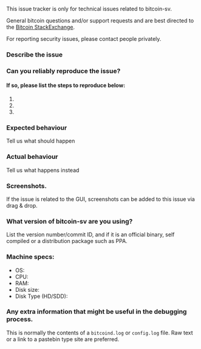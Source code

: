 <!--- Remove sections that do not apply -->

This issue tracker is only for technical issues related to bitcoin-sv.

General bitcoin questions and/or support requests and are best directed to the [Bitcoin StackExchange](https://bitcoin.stackexchange.com).

For reporting security issues, please contact people privately.

### Describe the issue

### Can you reliably reproduce the issue?
#### If so, please list the steps to reproduce below:
1.
2.
3.

### Expected behaviour
Tell us what should happen

### Actual behaviour
Tell us what happens instead

### Screenshots.
If the issue is related to the GUI, screenshots can be added to this issue via drag & drop.

### What version of bitcoin-sv are you using?
List the version number/commit ID, and if it is an official binary, self compiled or a distribution package such as PPA.

### Machine specs:
- OS:
- CPU:
- RAM:
- Disk size:
- Disk Type (HD/SDD):

### Any extra information that might be useful in the debugging process.
This is normally the contents of a `bitcoind.log` or `config.log` file. Raw text or a link to a pastebin type site are preferred.
